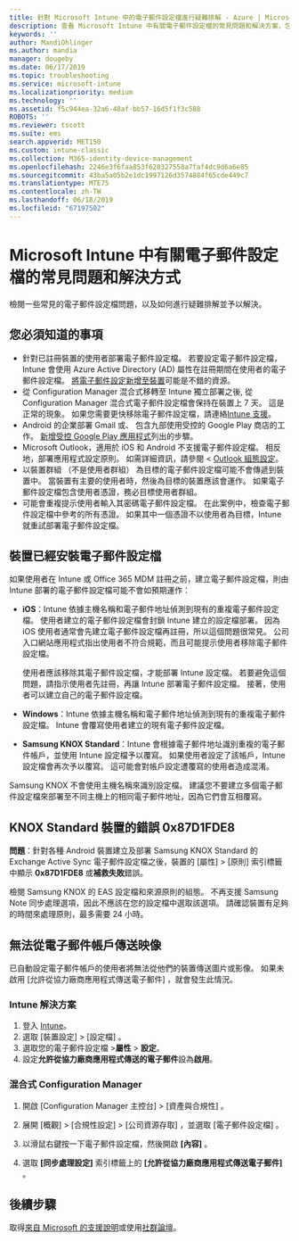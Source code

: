 ```yaml
---
title: 針對 Microsoft Intune 中的電子郵件設定檔進行疑難排解 - Azure | Microsoft Docs
description: 查看 Microsoft Intune 中有關電子郵件設定檔的常見問題和解決方案，包括 Samsung KNOX Standard Android 裝置上重複的電子郵件設定檔和錯誤。
keywords: ''
author: MandiOhlinger
ms.author: mandia
manager: dougeby
ms.date: 06/17/2019
ms.topic: troubleshooting
ms.service: microsoft-intune
ms.localizationpriority: medium
ms.technology: ''
ms.assetid: f5c944ea-32a6-48af-bb57-16d5f1f3c588
ROBOTS: ''
ms.reviewer: tscott
ms.suite: ems
search.appverid: MET150
ms.custom: intune-classic
ms.collection: M365-identity-device-management
ms.openlocfilehash: 2246e3f6faa853f620327558a7faf4dc9d6a6e85
ms.sourcegitcommit: 43ba5a05b2e1dc1997126d3574884f65cde449c7
ms.translationtype: MTE75
ms.contentlocale: zh-TW
ms.lasthandoff: 06/18/2019
ms.locfileid: "67197502"
---
```

# <a name="common-issues-and-resolutions-with-email-profiles-in-microsoft-intune"></a>Microsoft Intune 中有關電子郵件設定檔的常見問題和解決方式

檢閱一些常見的電子郵件設定檔問題，以及如何進行疑難排解並予以解決。

## <a name="what-you-need-to-know"></a>您必須知道的事項

- 針對已註冊裝置的使用者部署電子郵件設定檔。 若要設定電子郵件設定檔，Intune 會使用 Azure Active Directory (AD) 屬性在註冊期間在使用者的電子郵件設定檔。 [將電子郵件設定新增至裝置](email-settings-configure.md)可能是不錯的資源。
- 從 Configuration Manager 混合式移轉至 Intune 獨立部署之後, 從 Configuration Manager 混合式電子郵件設定檔會保持在裝置上 7 天。 這是正常的現象。 如果您需要更快移除電子郵件設定檔，請連絡[Intune 支援](get-support.md)。
- Android 的企業部署 Gmail 或、 包含九部使用受控的 Google Play 商店的工作。 [新增受控 Google Play 應用程式](apps-add-android-for-work.md)列出的步驟。
- Microsoft Outlook，適用於 iOS 和 Android 不支援電子郵件設定檔。 相反地，部署應用程式設定原則。 如需詳細資訊，請參閱 < [Outlook 組態設定](app-configuration-policies-outlook.md)。
- 以裝置群組 （不是使用者群組） 為目標的電子郵件設定檔可能不會傳遞到裝置中。 當裝置有主要的使用者時，然後為目標的裝置應該會運作。 如果電子郵件設定檔包含使用者憑證，務必目標使用者群組。
- 可能會重複提示使用者輸入其密碼電子郵件設定檔。 在此案例中，檢查電子郵件設定檔中參考的所有憑證。 如果其中一個憑證不以使用者為目標，Intune 就重試部署電子郵件設定檔。

## <a name="device-already-has-an-email-profile-installed"></a>裝置已經安裝電子郵件設定檔

如果使用者在 Intune 或 Office 365 MDM 註冊之前，建立電子郵件設定檔，則由 Intune 部署的電子郵件設定檔可能不會如預期運作：

- **iOS**：Intune 依據主機名稱和電子郵件地址偵測到現有的重複電子郵件設定檔。 使用者建立的電子郵件設定檔會封鎖 Intune 建立的設定檔部署。 因為 iOS 使用者通常會先建立電子郵件設定檔再註冊，所以這個問題很常見。 公司入口網站應用程式指出使用者不符合規範，而且可能提示使用者移除電子郵件設定檔。

  使用者應該移除其電子郵件設定檔，才能部署 Intune 設定檔。 若要避免這個問題，請指示使用者先註冊，再讓 Intune 部署電子郵件設定檔。 接著，使用者可以建立自己的電子郵件設定檔。

- **Windows**：Intune 依據主機名稱和電子郵件地址偵測到現有的重複電子郵件設定檔。 Intune 會覆寫使用者建立的現有電子郵件設定檔。

- **Samsung KNOX Standard**：Intune 會根據電子郵件地址識別重複的電子郵件帳戶，並使用 Intune 設定檔予以覆寫。 如果使用者設定了該帳戶，Intune 設定檔會再次予以覆寫。 這可能會對帳戶設定遭覆寫的使用者造成混淆。

Samsung KNOX 不會使用主機名稱來識別設定檔。 建議您不要建立多個電子郵件設定檔來部署至不同主機上的相同電子郵件地址，因為它們會互相覆寫。

## <a name="error-0x87d1fde8-for-knox-standard-device"></a>KNOX Standard 裝置的錯誤 0x87D1FDE8

**問題**：針對各種 Android 裝置建立及部署 Samsung KNOX Standard 的 Exchange Active Sync 電子郵件設定檔之後，裝置的 [屬性] > [原則] 索引標籤中顯示 **0x87D1FDE8** 或**補救失敗**錯誤。

檢閱 Samsung KNOX 的 EAS 設定檔和來源原則的組態。 不再支援 Samsung Note 同步處理選項，因此不應該在您的設定檔中選取該選項。 請確認裝置有足夠的時間來處理原則，最多需要 24 小時。

## <a name="unable-to-send-images-from--email-account"></a>無法從電子郵件帳戶傳送映像

已自動設定電子郵件帳戶的使用者將無法從他們的裝置傳送圖片或影像。 如果未啟用 [允許從協力廠商應用程式傳送電子郵件]  ，就會發生此情況。

### <a name="intune-solution"></a>Intune 解決方案

1. 登入 [Intune](https://go.microsoft.com/fwlink/?linkid=2090973)。
2. 選取 [裝置設定]   > [設定檔]  。
3. 選取您的電子郵件設定檔 >**屬性** > **設定**。
4. 設定**允許從協力廠商應用程式傳送的電子郵件**設為**啟用**。

### <a name="configuration-manager-hybrid"></a>混合式 Configuration Manager

1. 開啟 [Configuration Manager 主控台] > [資產與合規性]  。

2. 展開 [概觀]   > [合規性設定]   > [公司資源存取]  ，並選取 [電子郵件設定檔]  。

3. 以滑鼠右鍵按一下電子郵件設定檔，然後開啟 **[內容]** 。

4. 選取 **[同步處理設定]** 索引標籤上的 **[允許從協力廠商應用程式傳送電子郵件]** 。

## <a name="next-steps"></a>後續步驟

取得[來自 Microsoft 的支援說明](get-support.md)或使用[社群論壇](https://social.technet.microsoft.com/Forums/en-US/home?category=microsoftintune)。
